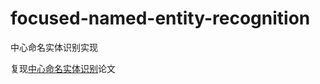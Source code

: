 # focused-named-entity-recognition

中心命名实体识别实现

复现[中心命名实体识别](http://tongzhang-ml.org/papers/sigir04-focusedentity.pdf)论文
